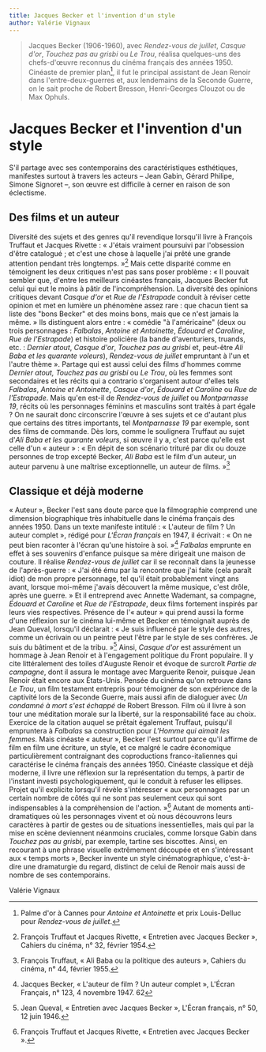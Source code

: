 ```yaml
---
title: Jacques Becker et l'invention d'un style
author: Valérie Vignaux
---
```


> Jacques Becker (1906-1960), avec _Rendez-vous de juillet_, _Casque d'or_, _Touchez pas au grisbi_ ou _Le Trou_, réalisa quelques-uns des chefs-d'œuvre reconnus du cinéma français des années 1950. Cinéaste de premier plan[^1], il fut le principal assistant de Jean Renoir dans l'entre-deux-guerres et, aux lendemains de la Seconde Guerre, on le sait proche de Robert Bresson, Henri-Georges Clouzot ou de Max Ophuls.

# Jacques Becker et l'invention d'un style

S'il partage avec ses contemporains des caractéristiques esthétiques, manifestes surtout à travers les acteurs – Jean Gabin, Gérard Philipe, Simone Signoret –, son œuvre est difficile à cerner en raison de son éclectisme.

## Des films et un auteur

Diversité des sujets et des genres qu'il revendique lorsqu'il livre à François Truffaut et Jacques Rivette : « J'étais vraiment poursuivi par l'obsession d'être catalogué ; et c'est une chose à laquelle j'ai prêté une grande attention pendant très longtemps. »[^2] Mais cette disparité comme en témoignent les deux critiques n'est pas sans poser problème : « Il pouvait sembler que, d'entre les meilleurs cinéastes français, Jacques Becker fut celui qui eut le moins à pâtir de l'incompréhension. La diversité des opinions critiques devant _Casque d'or_ et _Rue de l'Estrapade_ conduit à réviser cette opinion et met en lumière un phénomène assez rare : que chacun tient sa liste des "bons Becker" et des moins bons, mais que ce n'est jamais la même. » Ils distinguent alors entre : « comédie "à l'américaine" (deux ou trois personnages : _Falbalas_, _Antoine et Antoinette_, _Édouard et Caroline_, _Rue de l'Estrapade_) et histoire policière (la bande d'aventuriers, truands, etc. : _Dernier atout_, _Casque d'or_, _Touchez pas au grisbi_ et, peut-être _Ali Baba et les quarante voleurs_), _Rendez-vous de juillet_ empruntant à l'un et l'autre thème ». Partage qui est aussi celui des films d'hommes comme _Dernier atout, Touchez pas au grisbi_ ou _Le Trou_, où les femmes sont secondaires et les récits qui a contrario s'organisent autour d'elles tels _Falbalas_, _Antoine et Antoinette_, _Casque d'or_, _Édouard et Caroline_ ou _Rue de l'Estrapade_. Mais qu'en est-il de _Rendez-vous de juillet_ ou _Montparnasse 19_, récits où les personnages féminins et masculins sont traités à part égale ? On ne saurait donc circonscrire l'œuvre à ses sujets et ce d'autant plus que certains des titres importants, tel _Montparnasse 19_ par exemple, sont des films de commande. Dès lors, comme le soulignera Truffaut au sujet d'_Ali Baba et les quarante voleurs_, si œuvre il y a, c'est parce qu'elle est celle d'un « auteur » : « En dépit de son scénario trituré par dix ou douze personnes de trop excepté Becker, _Ali Baba_ est le film d'un auteur, un auteur parvenu à une maîtrise exceptionnelle, un auteur de films. »[^3]

## Classique et déjà moderne

« Auteur », Becker l'est sans doute parce que la filmographie comprend une dimension biographique très inhabituelle dans le cinéma français des années 1950. Dans un texte manifeste intitulé : « L'auteur de film ? Un auteur complet », rédigé pour _L'Écran français_ en 1947, il écrivait : « On ne peut bien raconter à l'écran qu'une histoire à soi. »[^4] _Falbalas_ emprunte en effet à ses souvenirs d'enfance puisque sa mère dirigeait une maison de couture. Il réalise _Rendez-vous de juillet_ car il se reconnaît dans la jeunesse de l'après-guerre : « J'ai été ému par la rencontre que j'ai faite (cela paraît idiot) de mon propre personnage, tel qu'il était probablement vingt ans avant, lorsque moi-même j'avais découvert la même musique, c'est drôle, après une guerre. » Et il entreprend avec Annette Wademant, sa compagne, _Édouard et Caroline_ et _Rue de l'Estrapade_, deux films fortement inspirés par leurs vies respectives. Présence de l'« auteur » qui prend aussi la forme d'une réflexion sur le cinéma lui-même et Becker en témoignait auprès de Jean Queval, lorsqu'il déclarait : « Je suis influencé par le style des autres, comme un écrivain ou un peintre peut l'être par le style de ses confrères. Je suis du bâtiment et de la tribu. »[^5] Ainsi, _Casque d'or_ est assurément un hommage à Jean Renoir et à l'engagement politique du Front populaire. Il y cite littéralement des toiles d'Auguste Renoir et évoque de surcroît _Partie de campagne_, dont il assura le montage avec Marguerite Renoir, puisque Jean Renoir était encore aux États-Unis. Pensée du cinéma qu'on retrouve dans _Le Trou_, un film testament entrepris pour témoigner de son expérience de la captivité lors de la Seconde Guerre, mais aussi afin de dialoguer avec _Un condamné à mort s'est échappé_ de Robert Bresson. Film où il livre à son tour une méditation morale sur la liberté, sur la responsabilité face au choix. Exercice de la citation auquel se prêtait également Truffaut, puisqu'il empruntera à _Falbalas_ sa construction pour _L'Homme qui aimait les femmes_. Mais cinéaste « auteur », Becker l'est surtout parce qu'il affirme de film en film une écriture, un style, et ce malgré le cadre économique particulièrement contraignant des coproductions franco-italiennes qui caractérise le cinéma français des années 1950. Cinéaste classique et déjà moderne, il livre une réflexion sur la représentation du temps, à partir de l'instant investi psychologiquement, qui le conduit à refuser les ellipses. Projet qu'il explicite lorsqu'il révèle s'intéresser « aux personnages par un certain nombre de côtés qui ne sont pas seulement ceux qui sont indispensables à la compréhension de l'action. »[^6] Autant de moments anti-dramatiques où les personnages vivent et où nous découvrons leurs caractères à partir de gestes ou de situations inessentielles, mais qui par la mise en scène deviennent néanmoins cruciales, comme lorsque Gabin dans _Touchez pas au grisbi_, par exemple, tartine ses biscottes. Ainsi, en recourant à une phrase visuelle extrêmement découpée et en s'intéressant aux « temps morts », Becker invente un style cinématographique, c'est-à-dire une dramaturgie du regard, distinct de celui de Renoir mais aussi de nombre de ses contemporains.

Valérie Vignaux

[^1]: Palme d'or à Cannes pour _Antoine et Antoinette_ et prix Louis-Delluc pour _Rendez-vous de juillet_.
[^2]: François Truffaut et Jacques Rivette, « Entretien avec Jacques Becker », Cahiers du cinéma, n° 32, février 1954.
[^3]: François Truffaut, « Ali Baba ou la politique des auteurs », Cahiers du cinéma, n° 44, février 1955.
[^4]: Jacques Becker, « L'auteur de film ? Un auteur complet », L'Écran Français, n° 123, 4 novembre 1947. 62
[^5]: Jean Queval, « Entretien avec Jacques Becker », L'Écran français, n° 50, 12 juin 1946.
[^6]: François Truffaut et Jacques Rivette, « Entretien avec Jacques Becker ».
